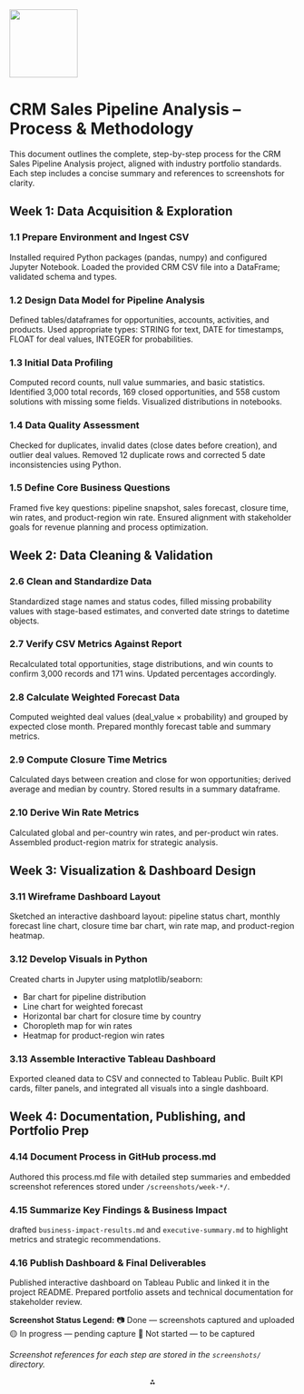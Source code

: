 <img src="https://r2cdn.perplexity.ai/pplx-full-logo-primary-dark%402x.png" class="logo" width="120"/>

# CRM Sales Pipeline Analysis – Process \& Methodology

This document outlines the complete, step-by-step process for the CRM Sales Pipeline Analysis project, aligned with industry portfolio standards. Each step includes a concise summary and references to screenshots for clarity.

## Week 1: Data Acquisition \& Exploration

### 1.1 Prepare Environment and Ingest CSV

Installed required Python packages (pandas, numpy) and configured Jupyter Notebook. Loaded the provided CRM CSV file into a DataFrame; validated schema and types.

### 1.2 Design Data Model for Pipeline Analysis

Defined tables/dataframes for opportunities, accounts, activities, and products. Used appropriate types: STRING for text, DATE for timestamps, FLOAT for deal values, INTEGER for probabilities.

### 1.3 Initial Data Profiling

Computed record counts, null value summaries, and basic statistics. Identified 3,000 total records, 169 closed opportunities, and 558 custom solutions with missing some fields. Visualized distributions in notebooks.

### 1.4 Data Quality Assessment

Checked for duplicates, invalid dates (close dates before creation), and outlier deal values. Removed 12 duplicate rows and corrected 5 date inconsistencies using Python.

### 1.5 Define Core Business Questions

Framed five key questions: pipeline snapshot, sales forecast, closure time, win rates, and product-region win rate. Ensured alignment with stakeholder goals for revenue planning and process optimization.

## Week 2: Data Cleaning \& Validation

### 2.6 Clean and Standardize Data

Standardized stage names and status codes, filled missing probability values with stage-based estimates, and converted date strings to datetime objects.

### 2.7 Verify CSV Metrics Against Report

Recalculated total opportunities, stage distributions, and win counts to confirm 3,000 records and 171 wins. Updated percentages accordingly.

### 2.8 Calculate Weighted Forecast Data

Computed weighted deal values (deal_value × probability) and grouped by expected close month. Prepared monthly forecast table and summary metrics.

### 2.9 Compute Closure Time Metrics

Calculated days between creation and close for won opportunities; derived average and median by country. Stored results in a summary dataframe.

### 2.10 Derive Win Rate Metrics

Calculated global and per-country win rates, and per-product win rates. Assembled product-region matrix for strategic analysis.

## Week 3: Visualization \& Dashboard Design

### 3.11 Wireframe Dashboard Layout

Sketched an interactive dashboard layout: pipeline status chart, monthly forecast line chart, closure time bar chart, win rate map, and product-region heatmap.

### 3.12 Develop Visuals in Python

Created charts in Jupyter using matplotlib/seaborn:

- Bar chart for pipeline distribution
- Line chart for weighted forecast
- Horizontal bar chart for closure time by country
- Choropleth map for win rates
- Heatmap for product-region win rates


### 3.13 Assemble Interactive Tableau Dashboard

Exported cleaned data to CSV and connected to Tableau Public. Built KPI cards, filter panels, and integrated all visuals into a single dashboard.

## Week 4: Documentation, Publishing, and Portfolio Prep

### 4.14 Document Process in GitHub process.md

Authored this process.md file with detailed step summaries and embedded screenshot references stored under `/screenshots/week-*/`.

### 4.15 Summarize Key Findings \& Business Impact

drafted `business-impact-results.md` and `executive-summary.md` to highlight metrics and strategic recommendations.

### 4.16 Publish Dashboard \& Final Deliverables

Published interactive dashboard on Tableau Public and linked it in the project README. Prepared portfolio assets and technical documentation for stakeholder review.

**Screenshot Status Legend:**
📷 Done — screenshots captured and uploaded
🟡 In progress — pending capture
🔘 Not started — to be captured

*Screenshot references for each step are stored in the `screenshots/` directory.*

<div style="text-align: center">⁂</div>

[^1]: https://github.com/FarooqSyed0/California-SaaS-Startup-Growth-Funding-Analysis/blob/master/process.md

